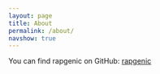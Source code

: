 ```yaml
---
layout: page
title: About
permalink: /about/
navshow: true
---
```


You can find rapgenic on GitHub:
[rapgenic](https://github.com/rapgenic)

